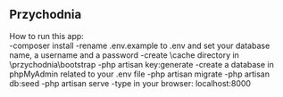 ## Przychodnia


How to run this app:\
-composer install
-rename .env.example to .env and set your database name, a username and a password
-create \cache directory in \przychodnia\bootstrap
-php artisan key:generate
-create a database in phpMyAdmin related to your .env file
-php artisan migrate
-php artisan db:seed
-php artisan serve
-type in your browser: localhost:8000
